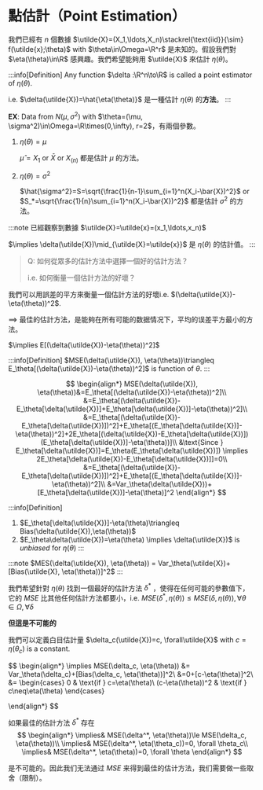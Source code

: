 # 點估計（Point Estimation）

我們已經有 $n$ 個數據 $\utilde{X}=(X_1,\ldots,X_n)\stackrel{\text{iid}}{\sim} f(\utilde{x};\theta)$ with $\theta\in\Omega=\R^r$ 是未知的。假設我們對 $\eta(\theta)\in\R$ 感興趣。我們希望能夠用 $\utilde{X}$ 來估計 $\eta(\theta)$。

:::info[Definition]
Any function $\delta :\R^n\to\R$ is called a point estimator of $\eta(\theta)$.

i.e. $\delta(\utilde{X})=\hat{\eta(\theta)}$ 是一種估計 $\eta(\theta)$ 的**方法**。
:::

**EX**: Data from $N(\mu, \sigma^2)$ with $\theta=(\mu, \sigma^2)\in\Omega=\R\times(0,\infty), r=2$，有兩個參數。

1. $\eta(\theta)=\mu$
   
   $\hat{\mu}=X_1$ or $\bar{X}$ or $X_{(n)}$ 都是估計 $\mu$ 的方法。

2. $\eta(\theta)=\sigma^2$
   
   $\hat{\sigma^2}=S=\sqrt{\frac{1}{n-1}\sum_{i=1}^n(X_i-\bar{X})^2}$ or $S_*=\sqrt{\frac{1}{n}\sum_{i=1}^n(X_i-\bar{X})^2}$ 都是估計 $\sigma^2$ 的方法。

:::note
已經觀察到數據 $\utilde{X}=\utilde{x}=(x_1,\ldots,x_n)$

$\implies \delta(\utilde{X})\mid_{\utilde{X}=\utilde{x}}$ 是 $\eta(\theta)$ 的估計值。
:::

> Q: 如何從眾多的估計方法中選擇一個好的估計方法？
> 
> i.e. 如何衡量一個估計方法的好壞？

我們可以用誤差的平方來衡量一個估計方法的好壞i.e. $(\delta(\utilde{X})-\eta(\theta))^2$.

$\implies$ 最佳的估計方法，是能夠在所有可能的数据情况下，平均的误差平方最小的方法。

$\implies E[(\delta(\utilde{X})-\eta(\theta))^2]$


:::info[Definition]
$MSE(\delta(\utilde{X}), \eta(\theta))\triangleq E_\theta[(\delta(\utilde{X})-\eta(\theta))^2]$ is function of $\theta$.
:::

$$
\begin{align*}
   MSE(\delta(\utilde{X}), \eta(\theta))&=E_\theta[(\delta(\utilde{X})-\eta(\theta))^2]\\
   &=E_\theta[(\delta(\utilde{X})-E_\theta[\delta(\utilde{X})]+E_\theta[\delta(\utilde{X})]-\eta(\theta))^2]\\
   &=E_\theta[(\delta(\utilde{X})-E_\theta[\delta(\utilde{X})])^2]+E_\theta[(E_\theta[\delta(\utilde{X})]-\eta(\theta))^2]+2E_\theta[(\delta(\utilde{X})-E_\theta[\delta(\utilde{X})])(E_\theta[\delta(\utilde{X})]-\eta(\theta))]\\
   &\text{Since } E_\theta[\delta(\utilde{X})]=E_\theta(E_\theta[\delta(\utilde{X})]) \implies 2E_\theta[\delta(\utilde{X})-E_\theta[\delta(\utilde{X})]]=0\\
   &=E_\theta[(\delta(\utilde{X})-E_\theta[\delta(\utilde{X})])^2]+E_\theta[(E_\theta[\delta(\utilde{X})]-\eta(\theta))^2]\\
   &=Var_\theta(\delta(\utilde{X}))+[E_\theta[\delta(\utilde{X})]-\eta(\theta)]^2
\end{align*}
$$

:::info[Definition]
1. $E_\theta[\delta(\utilde{X})]-\eta(\theta)\triangleq Bias(\delta(\utilde{X}),\eta(\theta))$
2. $E_\theta\delta(\utilde{X})=\eta(\theta) \implies \delta(\utilde{X})$ is *unbiased* for $\eta(\theta)$
:::

:::note
$MES(\delta(\utilde{X}), \eta(\theta)) = Var_\theta(\utilde{X})+[Bias(\utilde{X}, \eta(\theta))]^2$
:::

我們希望針對 $\eta(\theta)$ 找到一個最好的估計方法 $\delta^*$ ，使得在任何可能的參數值下，它的 $MSE$ 比其他任何估計方法都要小，i.e. $MSE(\delta^*, \eta(\theta))\le MSE(\delta, \eta(\theta)), \forall \theta\in\Omega, \forall \delta$

**但這是不可能的**

我們可以定義白目估計量 $\delta_c(\utilde{X})=c, \forall\utilde{X}$ with $c=\eta(\theta_c)$ is a constant.

$$
\begin{align*}
   \implies MSE(\delta_c, \eta(\theta)) &= Var_\theta(\delta_c)+[Bias(\delta_c, \eta(\theta))]^2\\
   &=0+[c-\eta(\theta)]^2\\
   &=
   \begin{cases}
      0 & \text{if } c=\eta(\theta)\\
      (c-\eta(\theta))^2 & \text{if } c\neq\eta(\theta)
   \end{cases}

\end{align*}
$$

如果最佳的估計方法 $\delta^*$ 存在
$$
\begin{align*}
   \implies& MSE(\delta^*, \eta(\theta))\le MSE(\delta_c, \eta(\theta))\\
   \implies& MSE(\delta^*, \eta(\theta_c))=0, \forall \theta_c\\
   \implies& MSE(\delta^*, \eta(\theta))=0, \forall \theta
\end{align*}
$$

是不可能的。因此我们无法通过 $MSE$ 来得到最佳的估计方法，我们需要做一些取舍（限制）。